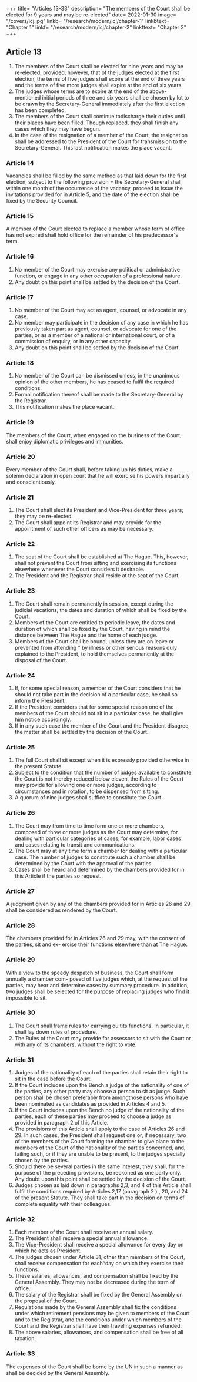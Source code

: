 +++
title= "Articles 13-33"
description=  "The members of the Court shall be elected for 9 years and may be re-elected"
date=  2022-01-30
image=  "/covers/icj.jpg"
linkb=  "/research/modern/icj/chapter-1"
linkbtext=  "Chapter 1"
linkf=  "/research/modern/icj/chapter-2"
linkftext=  "Chapter 2"
+++ 

## Article 13

1. The members of the Court shall be elected for nine years and may be re-elected; provided,
however, that of the judges elected at the first election, the terms of five judges shall expire at the end of three years and the terms of five more judges shall expire at the end of six years.
2. The judges whose terms are to expire at the end of the above-mentioned initial periods of three
and six years shall be chosen by lot to be drawn by the Secretary-General immediately after the
first election has been completed.
3. The members of the Court shall continue todischarge their duties until their places have been
filled. Though replaced, they shall finish any cases which they may have begun.
4. In the case of the resignation of a member of the Court, the resignation shall be addressed to
the President of the Court for transmission to the Secretary-General. This last notification makes the place vacant.

### Article 14

Vacancies shall be filled by the same method as that laid down for the first election, subject to the following provision =  the Secretary-General shall, within one month of the occurrence of the vacancy, proceed to issue the invitations provided for in Article 5, and the date of the election shall be fixed by the Security Council.

### Article 15

A member of the Court elected to replace a member whose term of office has not expired shall hold office for the remainder of his predecessor's term.


### Article 16
1. No member of the Court may exercise any political or administrative function, or engage in
any other occupation of a professional nature.
2. Any doubt on this point shall be settled by the decision of the Court.

### Article 17
1. No member of the Court may act as agent, counsel, or advocate in any case.
2. No member may participate in the decision of any case in which he has previously taken part as agent, counsel, or advocate for one of the parties, or as a member of a national or international
court, or of a commission of enquiry, or in any other capacity.
3. Any doubt on this point shall be settled by
the decision of the Court.

### Article 18
1. No member of the Court can be dismissed unless, in the unanimous opinion of the other
members, he has ceased to fulfil the required conditions.
2. Formal notification thereof shall be made to the Secretary-General by the Registrar.
3. This notification makes the place vacant.

### Article 19

The members of the Court, when engaged on the business of the Court, shall enjoy diplomatic
privileges and immunities.


### Article 20

Every member of the Court shall, before taking up his duties, make a solemn declaration in open court that he will exercise his powers impartially and conscientiously.

### Article 21
1. The Court shall elect its President and Vice-President for three years; they may be re-elected.
2. The Court shall appoint its Registrar and may provide for the appointment of such other officers as may be necessary.

### Article 22
1. The seat of the Court shall be established at The Hague. This, however, shall not prevent the
Court from sitting and exercising its functions elsewhere whenever the Court considers it desirable.
2. The President and the Registrar shall reside at the seat of the Court.


### Article 23
1. The Court shall remain permanently in session, except during the judicial vacations,
the dates and duration of which shall be fixed by the Court.
2. Members of the Court are entitled to periodic leave, the dates and duration of which shall
be fixed by the Court, having in mind the distance between The Hague and the home of each judge.
3. Members of the Court shall be bound, unless they are on leave or prevented from attending
" by illness or other serious reasons duly explained to the President, to hold themselves permanently at the disposal of the Court.

### Article 24
1. If, for some special reason, a member of the Court considers that he should not take part in the
decision of a particular case, he shall so inform the President.
2. If the President considers that for some special reason one of the members of the Court should
not sit in a particular case, he shall give him notice accordingly.
3. If in any such case the member of the Court and the President disagree, the matter shall be
settled by the decision of the Court.

### Article 25

1. The full Court shall sit except when it is expressly provided otherwise in the present Statute.
2. Subject to the condition that the number of judges available to constitute the Court is not
thereby reduced below eleven, the Rules of the Court may provide for allowing one or more judges,
according to circumstances and in rotation, to be dispensed from sitting.
3. A quorum of nine judges shall suffice to constitute the Court.


### Article 26
1. The Court may from time to time form one or more chambers, composed of three or more
judges as the Court may determine, for dealing with particular categories of cases; for example,
labor cases and cases relating to transit and communications.
2. The Court may at any time form a chamber for dealing with a particular case. The number of
judges to constitute such a chamber shall be determined by the Court with the approval of the
parties.
3. Cases shall be heard and determined by the chambers provided for in this Article if the parties
so request.

### Article 27

A judgment given by any of the chambers provided for in Articles 26 and 29 shall be considered
as rendered by the Court.

### Article 28

The chambers provided for in Articles 26 and 29 may, with the consent of the parties, sit and ex-
ercise their functions elsewhere than at The Hague.


### Article 29

With a view to the speedy despatch of business, the Court shall form annually a chamber com-
posed of five judges which, at the request of the parties, may hear and determine cases by summary
procedure. In addition, two judges shall be selected for the purpose of replacing judges who find
it impossible to sit.


### Article 30

1. The Court shall frame rules for carrying ou tits functions. In particular, it shall lay down rules of procedure.
2. The Rules of the Court may provide for assessors to sit with the Court or with any of its
chambers, without the right to vote. 

### Article 31
1. Judges of the nationality of each of the parties shall retain their right to sit in the case
before the Court.
2. If the Court includes upon the Bench a judge of the nationality of one of the parties, any other
party may choose a person to sit as judge. Such person shall be chosen preferably from amongthose persons who have been nominated as candidates as provided in Articles 4 and 5.
3. If the Court includes upon the Bench no judge of the nationality of the parties, each of these
parties may proceed to choose a judge as provided in paragraph 2 of this Article.
4. The provisions of this Article shall apply to the case of Articles 26 and 29. In such cases, the
President shall request one or, if necessary, two of the members of the Court forming the chamber
to give place to the members of the Court of the nationality of the parties concerned, and, failing
such, or if they are unable to be present, to the judges specially chosen by the parties.
5. Should there be several parties in the same interest, they shall, for the purpose of the preceding provisions, be reckoned as one party only. Any doubt upon this point shall be settled by the decision of the Court.
6. Judges chosen as laid down in paragraphs 2,3, and 4 of this Article shall fulfil the conditions
required by Articles 2,17 (paragraph 2 ) , 20, and 24 of the present Statute. They shall take part in the decision on terms of complete equality with their colleagues.

### Article 32

1. Each member of the Court shall receive an annual salary.
2. The President shall receive a special annual allowance.
3. The Vice-President shall receive a special allowance for every day on which he acts as President.
4. The judges chosen under Article 31, other than members of the Court, shall receive compensation for each^day on which they exercise their functions.
5. These salaries, allowances, and compensation shall be fixed by the General Assembly. They
may not be decreased during the term of office.
6. The salary of the Registrar shall be fixed by the General Assembly on the proposal of the Court.
7. Regulations made by the General Assembly shall fix the conditions under which retirement
pensions may be given to members of the Court and to the Registrar, and the conditions under
which members of the Court and the Registrar shall have their traveling expenses refunded.
8. The above salaries, allowances, and compensation shall be free of all taxation.

### Article 33

The expenses of the Court shall be borne by the UN in such a manner as shall be decided by the General Assembly.

